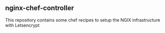 ## nginx-chef-controller

This repository contains some chef recipes to setup the NGIX infrastructure with Letsencrypt
